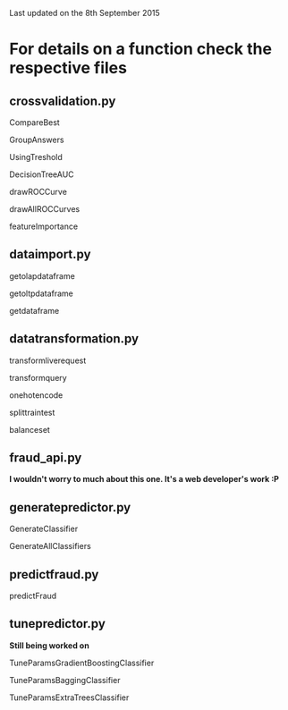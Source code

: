Last updated on the 8th September 2015

# For details on a function check the respective files

## crossvalidation.py

CompareBest

GroupAnswers

UsingTreshold

DecisionTreeAUC

drawROCCurve

drawAllROCCurves

featureImportance

## dataimport.py

getolapdataframe

getoltpdataframe

getdataframe

## datatransformation.py

transformliverequest

transformquery

onehotencode

splittraintest

balanceset

## fraud_api.py

**I wouldn't worry to much about this one. It's a web developer's work :P**

## generatepredictor.py

GenerateClassifier

GenerateAllClassifiers

## predictfraud.py

predictFraud

## tunepredictor.py

**Still being worked on**

TuneParamsGradientBoostingClassifier

TuneParamsBaggingClassifier

TuneParamsExtraTreesClassifier